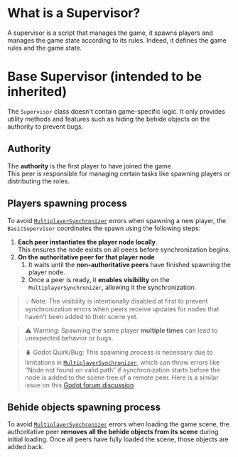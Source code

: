 # What is a Supervisor?
A supervisor is a script that manages the game, it spawns players and manages the game state according to its rules.
Indeed, it defines the game rules and the game state.

# Base Supervisor (intended to be inherited)
The `Supervisor` class doesn't contain game-specific logic.
It only provides utility methods and features such as hiding the behide objects on the authority to prevent bugs.

## Authority
The **authority** is the first player to have joined the game.\
This peer is responsible for managing certain tasks like spawning players or distributing the roles.

## Players spawning process
To avoid [`MultiplayerSynchronizer`](https://docs.godotengine.org/en/stable/classes/class_multiplayersynchronizer.html) errors
when spawning a new player, the `BasicSupervisor` coordinates the spawn using the following steps:
1. **Each peer instantiates the player node locally**.\
    This ensures the node exists on all peers before synchronization begins.
2. **On the authoritative peer for that player node**
   1. It waits until the **non-authoritative peers** have finished spawning the player node.
   2. Once a peer is ready, it **enables visibility** on the `MultiplayerSynchronizer`, allowing it the synchronization.

> 💡️ Note: The visibility is intentionally disabled at first to prevent synchronization errors
> when peers receive updates for nodes that haven't been added to their scene yet.

> ⚠️ Warning: Spawning the same player **multiple times** can lead to unexpected behavior or bugs.

> 🪲️ Godot Quirk/Bug:
> This spawning process is necessary due to limitations in
> [`MultiplayerSynchronizer`](https://docs.godotengine.org/en/stable/classes/class_multiplayersynchronizer.html),
> which can throw errors like “Node not found on valid path” if synchronization starts
> before the node is added to the scene tree of a remote peer.
> Here is a similar issue on this [Godot forum discussion](https://forum.godotengine.org/t/multiplayersynchronizer-refusing-to-sync-node-not-found-on-valid-path/82944)

## Behide objects spawning process
To avoid [`MultiplayerSynchronizer`](https://docs.godotengine.org/en/stable/classes/class_multiplayersynchronizer.html) errors
when loading the game scene, the authoritative peer **removes all the behide objects from its scene** during initial loading.
Once all peers have fully loaded the scene, those objects are added back.
